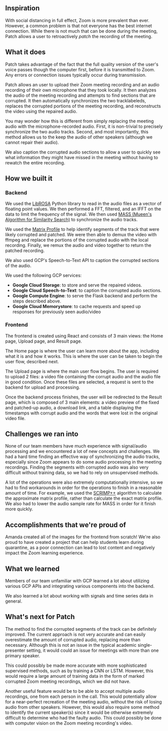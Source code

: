 ## Inspiration
With social distancing in full effect, Zoom is more prevalent than ever. However, a common problem is that not everyone has the best internet connection. While there is not much that can be done during the meeting, Patch allows a user to retroactively _patch_ the recording of the meeting.

## What it does

Patch takes advantage of the fact that the full quality version of the user's voice passes though the computer first, before it is transmitted to Zoom. Any errors or connection issues typically occur during transmission.

Patch allows an user to upload their Zoom meeting recording and an audio recording of their own microphone that they took locally. It then analyzes the audio of the meeting recording and attempts to find sections that are corrupted. It then automatically synchronizes the two tracklabeleds, replaces the corrupted portions of the meeting recording, and reconstructs the video using the repaired audio.

You may wonder how this is different from simply replacing the meeting audio with the microphone-recorded audio. First, it is non-trivial to precisely synchronize the two audio tracks. Second, and most importantly, this method allows us to the keep the audio of other speakers (although we cannot repair their audio).

We also caption the corrupted audio sections to allow a user to quickly see what information they might have missed in the meeting without having to rewatch the entire recording.

## How we built it

### Backend

We used the [LibROSA](https://librosa.github.io/librosa) Python library to read in the audio files as a vector of floating point values. We then performed a FFT, filtered, and an IFFT on the data to limit the frequency of the signal. We then used [MASS (Mueen's Algorithm for Similarity Search)](https://www.cs.unm.edu/~mueen/FastestSimilaritySearch.html) to synchronize the audio tracks.

We used the [Matrix Profile](https://www.cs.ucr.edu/~eamonn/MatrixProfile.html) to help identify segments of the track that were likely corrupted and patched. We were then able to demux the video with ffmpeg and replace the portions of the corrupted audio with the local recording. Finally, we remux the audio and video together to return the patched recording.

We also used GCP's Speech-to-Text API to caption the corrupted sections of the audio.

We used the following GCP services:

- **Google Cloud Storage**: to store and serve the repaired videos.
- **Google Cloud Speech-to-Text**: to caption the corrupted audio sections.
- **Google Compute Engine**: to serve the Flask backend and perform the steps described above.
- **Google Cloud Memorystore**: to cache requests and speed up responses for previously seen audio/video

### Frontend

The frontend is created using React and consists of 3 main views: the Home page, Upload page, and Result page.

The Home page is where the user can learn more about the app, including what it is and how it works. This is where the user can be taken to begin the user flow, described next.

The Upload page is where the main user flow begins. The user is required to upload 2 files: a video file containing the corrupt audio and the audio file in good condition. Once these files are selected, a request is sent to the backend for upload and processing.

Once the backend process finishes, the user will be redirected to the Result page, which is composed of 3 main elements: a video preview of the fixed and patched-up audio, a download link, and a table displaying the timestamps with corrupt audio and the words that were lost in the original video file.

## Challenges we ran into

None of our team members have much experience with signal/audio processing and we encountered a lot of new concepts and challenges. We had a hard time finding an effective way of synchronizing the audio tracks, especially since Zoom appears to do some audio processing in the meeting recordings. Finding the segments with corrupted audio was also very difficult without training data, so we had to rely on unsupervised methods.

A lot of the operations were also extremely computationally intensive, so we had to find workarounds in order for the operations to finish in a reasonable amount of time. For example, we used the [SCRIMP++](https://www.cs.ucr.edu/~eamonn/SCRIMP_ICDM_camera_ready_updated.pdf) algorithm to calculate the approximate matrix profile, rather than calculate the exact matrix profile. We also had to lower the audio sample rate for MASS in order for it finish more quickly.

## Accomplishments that we're proud of

Amanda created all of the images for the frontend from scratch! We're also proud to have created a project that can help students learn during quarantine, as a poor connection can lead to lost content and negatively impact the Zoom learning experience.

## What we learned

Members of our team unfamiliar with GCP learned a lot about utilizing various GCP APIs and integrating various components into the backend.

We also learned a lot about working with signals and time series data in general.

## What's next for Patch

The method to find the corrupted segments of the track can be definitely improved. The current approach is not very accurate and can easily overestimate the amount of corrupted audio, replacing more than necessary. Although this is not an issue in the typical academic single-presenter setting, it would could an issue for meetings with more than one primary speaker.

This could possibly be made more accurate with more sophisticated supervised methods, such as by training a CNN or LSTM. However, this would require a large amount of training data in the form of marked corrupted Zoom meeting recordings, which we did not have.

Another useful feature would be to be able to accept multiple audio recordings, one from each person in the call. This would potentially allow for a near-perfect recreation of the meeting audio, without the risk of losing audio from other speakers. However, this would also require some method to identify the current speaker(s) since it would be otherwise extremely difficult to determine who had the faulty audio. This could possibly be done with computer vision on the Zoom meeting recording's video.
